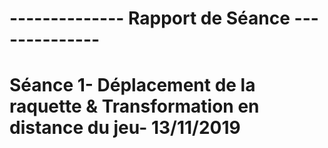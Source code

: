 #                -------------- Rapport de Séance --------------





# Séance 1- Déplacement de la raquette & Transformation en distance du jeu- 13/11/2019 
